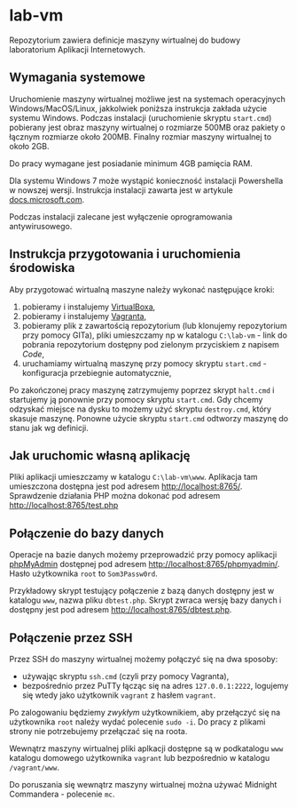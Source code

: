 # lab-vm

Repozytorium zawiera definicje maszyny wirtualnej do budowy laboratorium Aplikacji Internetowych.

## Wymagania systemowe

Uruchomienie maszyny wirtualnej możliwe jest na systemach operacyjnych Windows/MacOS/Linux, jakkolwiek poniższa instrukcja zakłada użycie systemu Windows. Podczas instalacji (uruchomienie skryptu `start.cmd`) pobierany jest obraz maszyny wirtualnej o rozmiarze 500MB oraz pakiety o łącznym rozmiarze około 200MB.
Finalny rozmiar maszyny wirtualnej to około 2GB.

Do pracy wymagane jest posiadanie minimum 4GB pamięcia RAM.

Dla systemu Windows 7 może wystąpić konieczność instalacji Powershella w nowszej wersji. Instrukcja instalacji zawarta jest w artykule [docs.microsoft.com](https://docs.microsoft.com/pl-pl/powershell/scripting/windows-powershell/install/installing-windows-powershell?view=powershell-7).

Podczas instalacji zalecane jest wyłączenie oprogramowania antywirusowego.

## Instrukcja przygotowania i uruchomienia środowiska

Aby przygotować wirtualną maszyne należy wykonać następujące kroki:

1. pobieramy i instalujemy [VirtualBoxa](https://www.virtualbox.org/wiki/Downloads),
2. pobieramy i instalujemy [Vagranta](https://www.vagrantup.com/downloads.html),
3. pobieramy plik z zawartością repozytorium (lub klonujemy repozytorium przy pomocy GITa), pliki umieszczamy np w katalogu `C:\lab-vm` - link do pobrania repozytorium dostępny pod zielonym przyciskiem z napisem *Code*,
4. uruchamiamy wirtualną maszynę przy pomocy skryptu `start.cmd` - konfiguracja przebiegnie automatycznie,

Po zakończonej pracy maszynę zatrzymujemy poprzez skrypt `halt.cmd` i startujemy ją ponownie przy pomocy skryptu `start.cmd`. 
Gdy chcemy odzyskać miejsce na dysku to możemy użyć skryptu `destroy.cmd`, który skasuje maszynę. 
Ponowne użycie skryptu `start.cmd` odtworzy maszynę do stanu jak wg definicji.

## Jak uruchomic własną aplikację

Pliki aplikacji umieszczamy w katalogu `C:\lab-vm\www`. Aplikacja tam umieszczona dostępna jest pod adresem [http://localhost:8765/](http://localhost:8765/). Sprawdzenie działania PHP można dokonać pod adresem [http://localhost:8765/test.php](http://localhost:8765/test.php)

## Połączenie do bazy danych

Operacje na bazie danych możemy przeprowadzić przy pomocy aplikacji [phpMyAdmin](https://www.phpmyadmin.net/) dostępnej pod adresem [http://localhost:8765/phpmyadmin/](http://localhost:8765/phpmyadmin/). 
Hasło użytkownika `root` to `Som3Passw0rd`.

Przykładowy skrypt testujący połączenie z bazą danych dostępny jest w katalogu `www`, nazwa pliku `dbtest.php`. Skrypt zwraca wersję bazy danych i dostępny jest pod adresem [http://localhost:8765/dbtest.php](http://localhost:8765/dbtest.php).

## Połączenie przez SSH

Przez SSH do maszyny wirtualnej możemy połączyć się na dwa sposoby:
- używając skryptu `ssh.cmd` (czyli przy pomocy Vagranta),
- bezpośrednio przez PuTTy łącząc się na adres `127.0.0.1:2222`, logujemy się wtedy jako użytkownik `vagrant` z hasłem `vagrant`.

Po zalogowaniu będziemy *zwykłym* użytkownikiem, aby przełączyć się na użytkownika `root` należy wydać polecenie `sudo -i`. Do pracy z plikami strony nie potrzebujemy przełączać się na roota.

Wewnątrz maszyny wirtualnej pliki aplkacji dostępne są w podkatalogu `www` katalogu domowego użytkownika `vagrant` lub bezpośrednio w katalogu `/vagrant/www`.

Do poruszania się wewnątrz maszyny wirtualnej można używać Midnight Commandera - polecenie `mc`.

